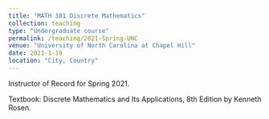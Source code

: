 ```yaml
---
title: "MATH 381 Discrete Mathematics"
collection: teaching
type: "Undergraduate course"
permalink: /teaching/2021-Spring-UNC
venue: "University of North Carolina at Chapel Hill"
date: 2021-1-19
location: "City, Country"
---
```


Instructor of Record for Spring 2021. 

Textbook: Discrete Mathematics and Its Applications, 8th Edition by Kenneth Rosen.
